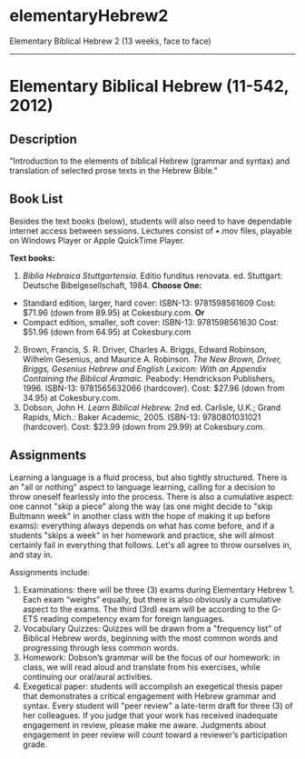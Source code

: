elementaryHebrew2
=================

Elementary Biblical Hebrew 2 (13 weeks, face to face)
***
# Elementary Biblical Hebrew (11-542, 2012)

## Description
"Introduction to the elements of biblical Hebrew (grammar and syntax) and translation of selected prose texts in the Hebrew Bible."

## Book List
Besides the text books (below), students will also need to have dependable internet access between sessions. Lectures consist of •.mov files, playable on Windows Player or Apple QuickTime Player.

**Text books:**

1. *Biblia Hebraica Stuttgartensia.* Editio funditus renovata. ed. Stuttgart: Deutsche Bibelgesellschaft, 1984. **Choose One:**

* Standard edition, larger, hard cover: ISBN-13: 9781598561609 Cost: $71.96 (down from 89.95) at Cokesbury.com. **Or**
* Compact edition, smaller, soft cover: ISBN-13: 9781598561630 Cost: $51.96 (down from 64.95) at Cokesbury.com
2. Brown, Francis, S. R. Driver, Charles A. Briggs, Edward Robinson, Wilhelm Gesenius, and Maurice A. Robinson. *The New Brown, Driver, Briggs, Gesenius Hebrew and English Lexicon: With an Appendix Containing the Biblical Aramaic.* Peabody: Hendrickson Publishers, 1996. ISBN-13: 9781565632066 (hardcover). Cost: $27.96 (down from 34.95) at Cokesbury.com.
3. Dobson, John H. *Learn Biblical Hebrew.* 2nd ed. Carlisle, U.K.; Grand Rapids, Mich.: Baker Academic, 2005. ISBN-13: 9780801031021 (hardcover). Cost: $23.99 (down from 29.99) at Cokesbury.com.

## Assignments
Learning a language is a fluid process, but also tightly structured. There is an "all or nothing" aspect to language learning, calling for a decision to throw oneself fearlessly into the process. There is also a cumulative aspect: one cannot "skip a piece" along the way (as one might decide to "skip Bultmann week" in another class with the hope of making it up before exams): everything always depends on what has come before, and if a students "skips a week" in her homework and practice, she will almost certainly fail in everything that follows. Let's all agree to throw ourselves in, and stay in.

Assignments include:

1. Examinations: there will be three (3) exams during Elementary Hebrew 1. Each exam “weighs” equally, but there is also obviously a cumulative aspect to the exams. The third (3rd) exam will be according to the G-ETS reading competency exam for foreign languages.
2. Vocabulary Quizzes: Quizzes will be drawn from a "frequency list" of Biblical Hebrew words, beginning with the most common words and progressing through less common words.
3. Homework: Dobson’s grammar will be the focus of our homework: in class, we will read aloud and translate from his exercises, while continuing our oral/aural activities. 
4. Exegetical paper: students will accomplish an exegetical thesis paper that demonstrates a critical engagement with Hebrew grammar and syntax. Every student will "peer review" a late-term draft for three (3) of her colleagues. If you judge that your work has received inadequate engagement in review, please make me aware. Judgments about engagement in peer review will count toward a reviewer’s participation grade.
